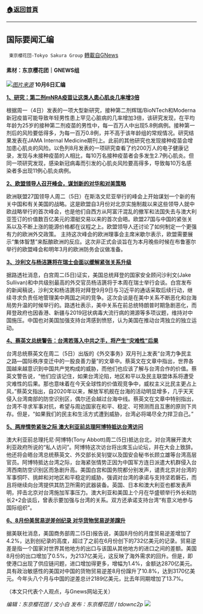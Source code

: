 ###  [:house:返回首頁](https://github.com/ourhimalayas/txt)
---


## 国际要闻汇编
` 東京櫻花団-Tokyo Sakura Group` [轉載自GNews](https://gnews.org/zh-hans/1575982/)

#### 素材：东京樱花团｜GNEWS组
![](https://assets.gnews.org/wp-content/uploads/2021/10/pasted-image-0-4.png)[*图片来源*](https://gdb.voanews.com/9866D2E0-1787-4DC3-BCBB-253F00EF67DF_w1597_n_r1_st.jpg)
**10月6日汇编**

[**1、研究：第二剂mNRA疫苗让这类人患心肌炎几率增3倍**](https://www.aboluowang.com/2021/1006/1655765.html)

根据周一（4日）发表的一项大型新研究，接种第二剂辉瑞/BioNTech和Moderna新冠疫苗可能导致年轻男性患上罕见心脏病的几率增加3倍，该研究发现，在平均年龄为25岁的接种第二剂疫苗的男性中，每一百万人中出现5.8例病例。接种第一剂后的风险要低得多，为每一百万0.8例，并不高于该年龄组的常规情况。研究结果发表在JAMA Internal Medicine期刊上。此前的其他研究也发现接种疫苗会增加患心肌炎的风险。以色列8月发表的一项研究查看了约200万人的电子健康记录，发现与未接种疫苗的人相比，每10万名接种疫苗者会多发生2.7例心肌炎。但同一项研究发现，感染新冠病毒而引发的心肌炎风险要高得多，导致每10万名感染者多出现11例心肌炎病例。

[**2、欧盟领导人召开峰会，谋划新的对华和对美策略**](https://www.voachinese.com/a/EU-summit-us-china-2021-1005/6258590.html)

欧洲联盟27国领导人周二（5日）在斯洛文尼亚举行的峰会上开始谋划一个新的有关中国和有关美国的战略。这是欧盟自3月份对北京实施制裁以来这些领导人就中欧战略举行的首次峰会，也是他们自西方从阿富汗混乱的撤军和法国失去与澳大利亚签订的价值数百亿美元的潜艇交易以来的首次会晤。欧盟27国与中国的紧张关系以及不断上涨的能源价格都在议程之上。欧盟领导人还讨论了如何制定一个更强有力的欧洲外交政策。 主持这次峰会的欧洲理事会主席米歇尔表示，欧盟需要展示“集体智慧”来酝酿欧洲的反应。这次非正式会谈旨在为本月晚些时候在布鲁塞尔举行的欧盟峰会和明年3月的欧洲防务会议做准备。

[**3、沙利文与杨洁篪将在瑞士会面以缓解紧张关系升级**](https://www.voachinese.com/a/US-envoy-Sullivan-to-meet-China-Yang-Jiechi-this-week-20211005/6257842.html)

据路透社消息，白宫周二(5日)证实，美国总统拜登的国家安全顾问沙利文(Jake Sullivan)和中共级别最高的外交官员杨洁篪将于本周在瑞士举行会谈。白宫发布的新闻稿说，沙利文和杨洁篪将对拜登9月9日与习近平的通话采取后续行动，继续寻求负责任地管理美中两国之间的竞争。这次会谈是在美中关系不断恶化和台海局势升温的时候举行的。路透社表示，美中关系在前总统特朗普时期急剧恶化，而拜登政府也因香港、新疆与2019冠状病毒大流行病的溯源等多项议题，维持对中国施压。中国也对美国加强支持台湾感到愤怒，认为美国在推动台湾独立的独立运动。

[**4、蔡英文总统警告：台湾若落入中共之手，将产生“灾难性”后果**](https://www.voachinese.com/a/Taiwan-president-warns-of-catastrophic-consequences-if-it-falls-to-China-20211005/6257848.html)

台湾总统蔡英文在周二（5日）出版的《外交事务》双月刊上发表“台湾力争民主之路—国际秩序变迁中的一股良善力量”的文章中。蔡英文在文章中指出，世界各国越来越意识到中国共产党构成的威胁，而他们也应该了解与台湾合作的价值。蔡英文警告说，“他们应该记住，如果台湾沦陷，地区和平以及民主联盟体系将遭受灾难性的后果。那也意味着在今天全球性的价值观竞争中，威权主义比民主更占上风，”蔡英文指出，自2020年以来，解放军机舰在台海的活动明显增多，几乎天天侵入台湾南部的防空识别区，偶尔还会越过台海中线。蔡英文在文章中特别指出，台湾不寻求军事对抗，希望与周边国家在和平、稳定、可预测而且互惠的原则下共存。但是，“如果我们的民主和生活方式遭到威胁，台湾必将竭尽全力捍卫自己。”

[**5、两岸情势紧张之际 澳大利亚前总理阿博特抵达台湾访问**](https://www.voachinese.com/a/Tony-Abbott-arrives-in-Taiwan-to-address-regional-forum-amid-rising-tensions-with-China-20211005/6258223.html)

澳大利亚前总理托尼·阿博特(Tony Abbott)周二(5日)抵达台北，对台湾展开澳大利亚政府所说的“私人访问”。阿博特这次访台将出席玉山论坛，并在大会上致辞。他还将会晤台湾总统蔡英文、外交部长吴钊燮以及国安会秘书长顾立雄等台湾高层官员。阿博特抵达台湾之际，台海紧张情势正因为中国军方连日派遣大机群侵入台湾西南防空识别区而急剧升高。美国白宫和国务院都分别发声，谴责北京对台湾的军事恫吓、挑衅和对地区和平稳定的威胁，强调对台湾的承诺与支持坚若磐石，而且将继续向台湾提供其防卫所需的武器装备。英国、日本和澳大利亚也都发表声明，抨击北京对台湾施加军事压力。澳大利亚和美国上个月在华盛顿举行外长和防长2+2会谈后，曾表示要加强与台湾的关系。双方还承诺支持台湾“有意义地参与国际组织”。

[**6、8月份美贸易逆差创纪录 对华货物贸易逆差蹿升**](https://www.voachinese.com/a/us-china-trade-deficit-august-20211005/6258400.html)

据美联社消息，美国商务部周二(5日)报告说，美国8月份的月度贸易逆差增加了4.2%，达到创纪录的高度，超过了之前在6月份创下的732亿美元的记录。贸易逆差是指一个国家对世界其他地方的出口与该国从其他地方的进口之间的差额。美国8月份的出口增加了0.5%，为2137亿美元，这反映了海外需求的回升。但是，即使港口出现了供应链问题，进口增加得更多，增幅为1.4%，金额达2870亿美元。具有政治敏感性的美国对中国的货物贸易逆差8月份蹿升了10.8%，达到3170亿美元。今年头八个月与中国的逆差总计2189亿美元，比去年同期增加了13.7%。

（本文只代表个人观点，与Gnews网站无关）

*编辑：东京樱花团 / 文小白*
*发布：东京樱花团 / tdownc2p*
![](https://assets.gnews.org/wp-content/uploads/2021/08/image0-1-36.jpg)
